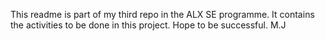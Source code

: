 This readme is part of my third repo in the ALX SE programme.
It contains the activities to be done in this project.
Hope to be successful. M.J
